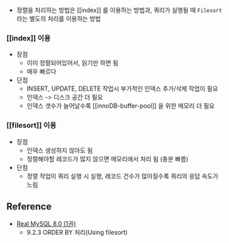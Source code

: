 - 정렬을 처리하는 방법은 [[index]] 를 이용하는 방법과, 쿼리가 실행될 때 `Filesort` 라는 별도의 처리를 이용하는 방법


### [[index]] 이용

- 장점
	- 이미 정렬되어있어서, 읽기만 하면 됨
	- 매우 빠르다
- 단점
	- INSERT, UPDATE, DELETE 작업시 부가적인 인덱스 추가/삭제 작업이 필요
	- 인덱스 -> 디스크 공간 더 필요
	- 인덱스 갯수가 늘어날수록 [[innoDB-buffer-pool]] 을 위한 메모리 더 필요

### [[filesort]] 이용

- 장점
	- 인덱스 생성하지 않아도 됨
	- 정렬해야할 레코드가 많지 않으면 메모리에서 처리 됨 (충분 빠름)
- 단점
	- 정렬 작업이 쿼리 실행 시 실행, 레코드 건수가 많아질수록 쿼리의 응답 속도가 느림

## Reference
 -  [Real MySQL 8.0 (1권)](https://product.kyobobook.co.kr/detail/S000001766482)
	- 9.2.3 ORDER BY 처리(Using filesort)